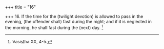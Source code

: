 +++
title = "16"

+++
16. If the time for the (twilight devotion) is allowed to pass in the evening, (the offender shall) fast during the night; and if it is neglected in the morning, he shall fast during the (next) day. [^11] 


[^11]:  Vasiṣṭha XX, 4-5.
